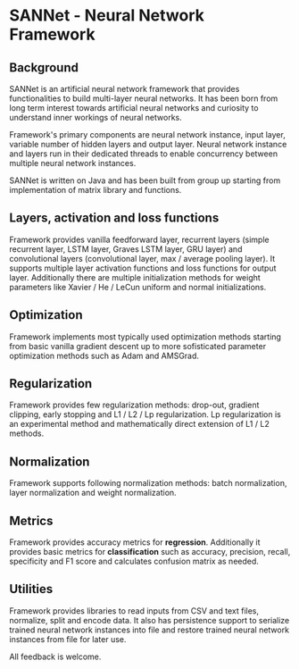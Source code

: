 # SANNet - Neural Network Framework

## Background
SANNet is an artificial neural network framework that provides functionalities to build multi-layer neural networks. It has been born from long term interest towards artificial neural networks and curiosity to understand inner workings of neural networks.

Framework's primary components are neural network instance, input layer, variable number of hidden layers and output layer. Neural network instance and layers run in their dedicated threads to enable concurrency between multiple neural network instances.

SANNet is written on Java and has been built from group up starting from implementation of matrix library and functions. 

## Layers, activation and loss functions
Framework provides vanilla feedforward layer, recurrent layers (simple recurrent layer, LSTM layer, Graves LSTM layer, GRU layer) and convolutional layers (convolutional layer, max / average pooling layer). It supports multiple layer activation functions and loss functions for output layer. Additionally there are multiple initialization methods for weight parameters like Xavier / He / LeCun uniform and normal initializations.

## Optimization
Framework implements most typically used optimization methods starting from basic vanilla gradient descent up to more sofisticated parameter optimization methods such as Adam and AMSGrad.

## Regularization
Framework provides few regularization methods: drop-out, gradient clipping, early stopping and L1 / L2 / Lp regularization. Lp regularization is an experimental method and mathematically direct extension of L1 / L2 methods.

## Normalization
Framework supports following normalization methods: batch normalization, layer normalization and weight normalization.

## Metrics
Framework provides accuracy metrics for **regression**. Additionally it provides basic metrics for **classification** such as accuracy, precision, recall, specificity and F1 score and calculates confusion matrix as needed.

## Utilities
Framework provides libraries to read inputs from CSV and text files, normalize, split and encode data. It also has persistence support to serialize trained neural network instances into file and restore trained neural network instances from file for later use.

All feedback is welcome.
